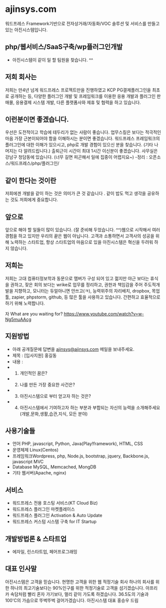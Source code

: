 # ajinsys.com
워드프레스 Framework기반으로 전자상거래/자동화/VOC 솔루션 및 서비스를 만들고 있는 아진시스템입니다.

## php/웹서비스/SaaS구축/wp플러그인개발
- 아진시스템이 같이 일 할 팀원을 찾습니다. ^^

## 저희 회사는
저희는 만4년 넘게 워드프레스 프로젝트만을 진행하였고 KCP PG결제플러그인을 최초로 공개하는 등, 다양한 플러그인 개발 및 프레임워크를 이용한 응용 개발과 플러그인 판매몰, 응용결제 시스템 개발, 다른 플랫폼사와 제휴 및 협력을 하고 있습니다.

## 이런분이면 좋겠습니다.
우선은 도전적이고 학습에 테두리가 없는 사람이 좋습니다. 업무스킬은 보다는 적극적인 마음 가장 근본이되어야 함을 이해하시는 분이면 좋겠습니다. 워드프레스 프레임워크의 플러그인에 대한 이해가 있으시고, php로 개발 경험이 있으신 분을 찾습니다. (기타 나머지는 다 알려드립니다.) 출퇴근이 시간이 최대 1시간 이신분이 좋겠습니다. 사무실은 강남구 청담동에 있습니다. (너무 길면 피곤해서 일에 집중이 어렵지요~)
-정리 : 오픈소스/워드프레스/php/플러그인/

## 같이 한다는 것이란
저희에겐 개발을 같이 하는 것은 의미가 큰 것 같습니다 .
같이 밥도 먹고 생각을 공유하는 것도 저희에게 중요합니다.

## 앞으로
앞으로 해야 할 일들이 많이 있습니다. (잘 준비해 두었습니다. ^^)웹으로 시작해서 여러 경험을 하고 있지만 우리의 끝은 웹이 아닙니다. 고객과 소통하면서 고객사의 성공을 위해 노력하는 스타트업, 항상 스타트업의 마음으로 있을 아진시스템은 혁신을 두려워 하지 않습니다.

## 저희는
저희는 고대 컴퓨터정보학과 동문으로 맴버가 구성 되어 있고 젊지만 야근 보다는 휴식을 권하고, 잦은 회의 보다는 wrike로 업무를 정리하고, 권한과 책임감을 주어 주도적개발을 지향하고, 모니터는 듀얼아니면 안쓰고(ㅋ), 능력위주의 자리배치, dropbox, 목업툴, zapier, phpstorm, github, 등 많은 툴을 사용하고 있습니다. 간편하고 효율적으로 하기 위해 노력합니다.

자 What are you waiting for?
https://www.youtube.com/watch?v=w-Ng5muAAcg
 
## 지원방법
- 아래 공개질문에 답변을 ajinsys@ajinsys.com 메일을 보내주세요.
- 제목 : [입사지원] 홍길동
- 내용 :
- 1. 개인적인 꿈은?
- 2. 나를 만든 가장 중요한 사건은?
- 3. 아진시스템으로 부터 얻고자 하는 것은?
- 4. 아진시스템에서 기여하고자 하는 부분과 부합되는 자신의 능력을 소개해주세요(개발,문화,생활,습관,지식, 모든 분야)

## 사용기술들
- 언어	PHP, javascript, Python, Java(Play!framework), HTML, CSS
- 운영체제	Linux(Centos)
- 프레임워크Wordpress, php, Node.js, bootstrap, jquery, Backbone.js, javascript MVC
- Database	MySQL, Memcached, MongDB
- 기타	웹서버(Apache, nginx)

## 서비스 
- 워드프레스 전용 호스팅 서비스(KT Cloud Biz)
- 워드프레스 플러그인 마켓플레이스
- 워드프레스 플러그인 Activation & Auto Update
- 워드프레스 커스텀 시스템 구축 for IT Startup

## 개발방법론 & 스타트업
- 에자일, 린스타트업, 페어프로그래밍


## 대표 인사말
아진시스템은 
고객을 믿습니다. 
현명한 고객을 위한 웹 적정기술 회사
하나의 회사를 위한 하나의 최고기술보다는 
90%인구를 위한 적정기술로 고객을 섬기겠습니다. 
아프리카 속담처럼 
빨리 혼자 가기보다, 멀리 같이 가도록 하겠습니다. 
36.5도의 기술과 100'C의 가슴으로 뚜벅뚜벅 걸어가겠습니다.
아진시스템 대표 홍승우 드림
